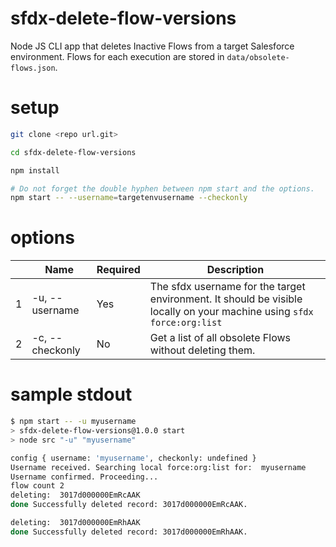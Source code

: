 # sfdx-delete-flow-versions

Node JS CLI app that deletes Inactive Flows from a target Salesforce environment. Flows for each execution are stored in `data/obsolete-flows.json`.

# setup

```sh
git clone <repo url.git>

cd sfdx-delete-flow-versions

npm install

# Do not forget the double hyphen between npm start and the options.
npm start -- --username=targetenvusername --checkonly
```

# options

|   | Name | Required | Description |
|---|---|---|---|
| 1 | -u, --username | Yes | The sfdx username for the target environment. It should be visible locally on your machine using `sfdx force:org:list` |
| 2 | -c, --checkonly | No | Get a list of all obsolete Flows without deleting them. |

# sample stdout

```sh
$ npm start -- -u myusername
> sfdx-delete-flow-versions@1.0.0 start
> node src "-u" "myusername"

config { username: 'myusername', checkonly: undefined }
Username received. Searching local force:org:list for:  myusername
Username confirmed. Proceeding...
flow count 2
deleting:  3017d000000EmRcAAK
done Successfully deleted record: 3017d000000EmRcAAK.

deleting:  3017d000000EmRhAAK
done Successfully deleted record: 3017d000000EmRhAAK.
```